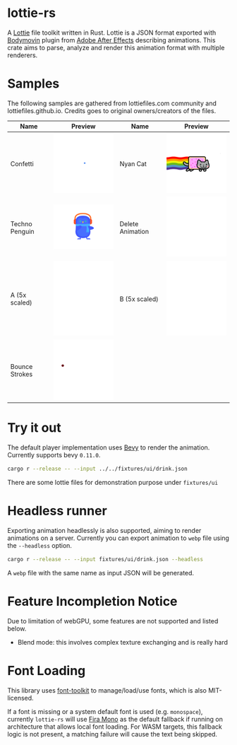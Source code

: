# lottie-rs

A [Lottie](https://github.com/airbnb/lottie-web) file toolkit written in Rust. Lottie is a JSON format exported with [Bodymovin](https://github.com/airbnb/lottie-web) plugin from [Adobe After Effects](http://www.adobe.com/products/aftereffects.html) describing animations. This crate aims to parse, analyze and render this animation format with multiple renderers.


# Samples

The following samples are gathered from lottiefiles.com community and lottiefiles.github.io. Credits
goes to original owners/creators of the files.

| **Name**       | **Preview**                                                  | **Name**         | **Preview**                                            |
| -------------- | ------------------------------------------------------------ | ---------------- | ------------------------------------------------------ |
| Confetti       | <img src="fixtures/results/confetti.webp" width="200">       | Nyan Cat         | <img src="fixtures/results/nyan_cat.webp" width="200"> |
| Techno Penguin | <img src="fixtures/results/techno_penguin.webp" width="200"> | Delete Animation | <img src="fixtures/results/delete.webp" width="200">   |
| A (5x scaled)  | <img src="fixtures/results/A.webp" width="200">              | B  (5x scaled)   | <img src="fixtures/results/B.webp" width="200">        |
| Bounce Strokes | <img src="fixtures/results/bounce_strokes.webp" width="200"> |                  |                                                        |

# Try it out

The default player implementation uses [Bevy](https://github.com/bevyengine/bevy) to render the animation.
Currently supports bevy `0.11.0`.

```bash
cargo r --release -- --input ../../fixtures/ui/drink.json
```

There are some lottie files for demonstration purpose under `fixtures/ui`

# Headless runner

Exporting animation headlessly is also supported, aiming to render animations on a server. Currently
you can export animation to `webp` file using the `--headless` option.

```bash
cargo r --release -- --input fixtures/ui/drink.json --headless
```

A `webp` file with the same name as input JSON will be generated.

# Feature Incompletion Notice

Due to limitation of webGPU, some features are not supported and listed below.

- Blend mode: this involves complex texture exchanging and is really hard


# Font Loading

This library uses [font-toolkit](https://github.com/alibaba/font-toolkit) to manage/load/use fonts, which
is also MIT-licensed.

If a font is missing or a system default font is used (e.g. `monospace`), currently `lottie-rs` will
use [Fira Mono](https://github.com/mozilla/Fira) as the default fallback if running on architecture
that allows local font loading. For WASM targets, this fallback logic is not present, a matching
failure will cause the text being skipped.
